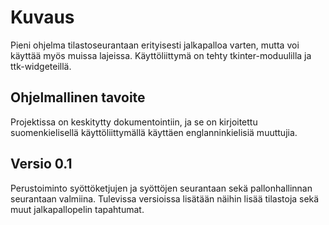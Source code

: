 # Kuvaus
Pieni ohjelma tilastoseurantaan erityisesti jalkapalloa varten, mutta voi käyttää myös muissa lajeissa. Käyttöliittymä on tehty tkinter-moduulilla ja ttk-widgeteillä.

## Ohjelmallinen tavoite
Projektissa on keskitytty dokumentointiin, ja se on kirjoitettu suomenkielisellä käyttöliittymällä käyttäen englanninkielisiä muuttujia.

## Versio 0.1
Perustoiminto syöttöketjujen ja syöttöjen seurantaan sekä pallonhallinnan seurantaan valmiina. Tulevissa versioissa lisätään näihin lisää tilastoja sekä muut jalkapallopelin tapahtumat.
